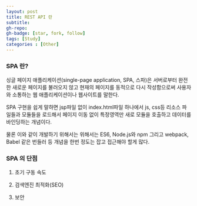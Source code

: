 ```yaml
---
layout: post
title: REST API 란
subtitle: 
gh-repo: 
gh-badge: [star, fork, follow]
tags: [Study]
categories : [Other]
---
```


### SPA 란?

싱글 페이지 애플리케이션(single-page application, SPA, 스파)은 서버로부터 완전한 새로운 페이지를 불러오지 않고 현재의 페이지를 동적으로 다시 작성함으로써 사용자와 소통하는 웹 애플리케이션이나 웹사이트를 말한다.

SPA 구현을 쉽게 말하면 jsp파일 없이 index.html파일 하나에서 js, css등 리소스 파일들과 모듈들을 로드해서 페이지 이동 없이 특정영역만 새로 모듈을 호출하고 데이터를 바인딩하는 개념이다.

물론 이와 같이 개발하기 위해서는 위해서는 ES6, Node.js와 npm 그리고 webpack, Babel 같은 번들러 등 개념을 한번 정도는 잡고 접근해야 할게 많다.



### SPA 의 단점

1. 초기 구동 속도

2. 검색엔진 최적화(SEO)

3. 보안

###